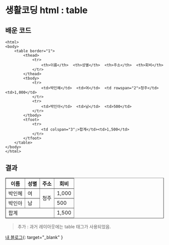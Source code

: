 # 생활코딩 html : table    

## 배운 코드
    <html>
    <body>
        <table border="1">
            <thead>
                <tr>
                    <th>이름</th>  <th>성별</th>  <th>주소</th>  <th>회비</th>
                </tr>
            </thead>
            <tbody>
                <tr>
                    <td>박인혜</td>  <td>여</td>  <td rowspan="2">청주</td>  <td>1,000</td>
                </tr>
                <tr>
                    <td>박인아</td>  <td>남</td>  <td>500</td>
                </tr>
            </tbody>
            <tfoot>
                <tr>
                    <td colspan="3";>합계</td><td>1,500</td>
                </tr>
            </tfoot>
        </table>
    </body>
    </html>    

## 결과
<html>
<body>
    <table border="1">
        <thead>
            <tr>
                <th>이름</th>  <th>성별</th>  <th>주소</th>  <th>회비</th>
            </tr>
        </thead>
        <tbody>
            <tr>
                <td>박인혜</td>  <td>여</td>  <td rowspan="2">청주</td>  <td>1,000</td>
            </tr>
            <tr>
                <td>박인아</td>  <td>남</td>  <td>500</td>
            </tr>
        </tbody>
        <tfoot>
            <tr>
                <td colspan="3";>합계</td><td>1,500</td>
            </tr>
        </tfoot>
    </table>
</body>
</html>

> 추가 : 과거 레이아웃에는 table 태그가 사용되었음.

[내 블로그](https://pro-pennek.tistory.com/){: target="_blank" }
